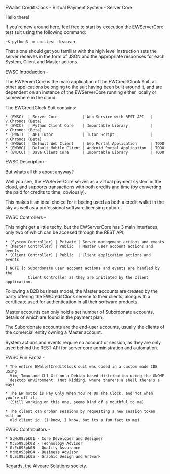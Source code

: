 EWallet Credit Clock - Virtual Payment System - Server Core

Hello there!

If you're new around here, feel free to start by execution the EWServerCore
test suit using the following command:

    ~$ python3 -m unittest discover

That alone should get you familiar with the high level instruction sets the
server receives in the form of JSON and the appropriate responses for each
System, Client and Master actions.


EWSC Introduction -


The EWServerCore is the main application of the EWCreditClock Suit,
all other applications belonging to the suit having been built around it, and
are dependent on an instance of the EWServerCore running either locally
or somewhere in the cloud.

The EWCreditClock Suit contains:

    * (EWSC)  | Server Core           | Web Service with REST API   | v.Chronos (Beta)
    * (EWCC)  | Python Client Core    | Importable Library          | v.Chronos (Beta)
    * (EWAT)  | API Tutor             | Tutor Script                | v.Chronos (Beta)
    * (EWDWC) | Default Web Client    | Web Portal Application      | TODO
    * (EWDMC) | Default Mobile Client | Android Portal Application  | TODO
    * (EWJCC) | Java Client Core      | Importable Library          | TODO


EWSC Description -


But whats all this about anyway?

Well you see, the EWServerCore serves as a virtual payment system in the cloud,
and supports transactions with both credits and time (by converting the paid
for credits to time, obviously).

This makes it an ideal choice for it beeing used as both a credit wallet in the
sky as well as a professional software licensing option.


EWSC Controllers -


This might get a little techy, but the EWServerCore has 3 main interfaces, only
two of which can be accesed through the REST API:

    * (System Controller) | Private | Server management actions and events
    * (Master Controller) | Public  | Master user account actions and events
    * (Client Controller) | Public  | Client application actions and events

    [ NOTE ]: Subordonate user account actions and events are handled by the
              Client Controller as they are initiated by the client application.

Following a B2B business model, the Master accounts are created by the party
offering the EWCreditClock service to their clients, along with a certificate
used for authentication in all their software products.

Master accounts can only hold a set number of Subordonate accounts, details of
which are found in the payment plan.

The Subordonate accounts are the end-user accounts, usually the clients of the
comercial entity owning a Master account.

System actions and events require no account or session, as they are only used
behind the REST API for server core administration and automation.


EWSC Fun Facts! -


    * The entire EWalletCreditClock suit was coded in a custom made IDE using
      Vim, Tmux and CLI Git on a Debian based distribution using the GNOME
      desktop environment. (Not kidding, where there's a shell there's a way)

    * The EW motto is Pay Only When You're On The Clock, and not when you're off it.
      (Still working on this one, seems kind of a mouthful to me)

    * The client can orphan sessions by requesting a new session token with an
      old client id. (I know, I know, but its a fun fact to me)


EWSC Contribuitors -


    * S:Mx093pk01 - Core Developer and Designer
    * M:So093pk02 - Technology Advisor
    * G:Ec093pk03 - Quality Assurance
    * M:Mi093pk04 - Business Advisor
    * U:Si093pk05 - Graphic Design and Artwork


Regards, the Alveare Solutions society.

